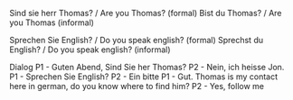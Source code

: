 Sind sie herr Thomas? / Are you Thomas? (formal)
Bist du Thomas? / Are you Thomas (informal)

Sprechen Sie English? / Do you speak english? (formal)
Sprechst du English? / Do you speak english? (informal)

Dialog
P1 - Guten Abend, Sind Sie her Thomas?
P2 - Nein, ich heisse Jon.
P1 - Sprechen Sie English?
P2 - Ein bitte
P1 - Gut. Thomas is my contact here in german, do you know where to find him?
P2 - Yes, follow me
